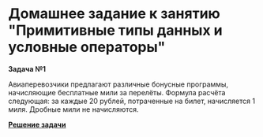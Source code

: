 # Домашнее задание к занятию "Примитивные типы данных и условные операторы"

**Задача №1**

Авиаперевозчики предлагают различные бонусные программы, начисляющие бесплатные мили за перелёты. Формула расчёта следующая: за каждые 20 рублей, потраченные на билет, начисляется 1 миля. Дробные мили не начисляются.

[**Решение задачи**]()